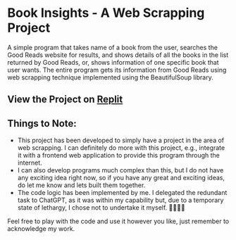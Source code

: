 # Book Insights - A Web Scrapping Project
A simple program that takes name of a book from the user, searches the Good Reads website for results, and shows details of all the books in the list returned by Good Reads, or, shows information of one specific book that user wants. 
The entire program gets its information from Good Reads using web scrapping technique implemented using the BeautifulSoup library.

## View the Project on [Replit](https://replit.com/@ishandeveloperg/Book-Web-Scrapper)

## Things to Note:
- This project has been developed to simply have a project in the area of web scrapping. I can definitely do more with this project, e.g., integrate it with a frontend web application to provide this program through the internet.
- I can also develop programs much complex than this, but I do not have any exciting idea right now, so if you have any great and exciting ideas, do let me know and lets built them together.
- The code logic has been implemented by me. I delegated the redundant task to ChatGPT, as it was within my capability but, due to a temporary state of lethargy, I chose not to undertake it myself. 🥱😴🥱😴

Feel free to play with the code and use it however you like, just remember to acknowledge my work.